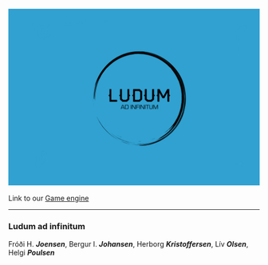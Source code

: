 ![Ludum logo](extra/logo_1.png)

Link to our [Game engine](https://bergurijohansen.github.io/LudumGameEngine/)

---

### Ludum **ad infinitum**

Fróði H. **_Joensen_**, Bergur I. **_Johansen_**, Herborg **_Kristoffersen_**, Lív **_Olsen_**, Helgi **_Poulsen_**
